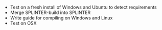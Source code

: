 - Test on a fresh install of Windows and Ubuntu to detect requirements
- Merge SPLINTER-build into SPLINTER
- Write guide for compiling on Windows and Linux
- Test on OSX
